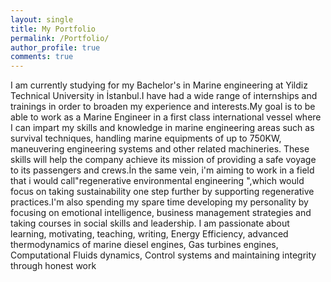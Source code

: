 ```yaml
---
layout: single
title: My Portfolio
permalink: /Portfolio/
author_profile: true
comments: true
---
```

 I am currently studying for my Bachelor's in Marine engineering at Yildiz Technical University in İstanbul.I have had a wide range of internships and trainings in order to broaden my experience and interests.My goal is to be able to work as a Marine Engineer in a first class international vessel where I can impart my skills and knowledge in marine engineering areas such as survival techniques, handling marine equipments of up to 750KW, maneuvering engineering systems and other related machineries. These skills will help the company achieve its mission of providing a safe voyage to its passengers and crews.İn the same vein, i'm aiming to work in a field that i would call"regenerative environmental engineering ",which would focus on taking sustainability one step further by supporting regenerative practices.I'm also spending my spare time developing my personality by focusing on emotional intelligence, business management strategies and taking courses in social skills and leadership. I am passionate about learning, motivating, teaching, writing, Energy Efficiency, advanced thermodynamics of marine diesel engines, Gas turbines engines, Computational Fluids dynamics, Control systems and maintaining integrity through honest work
